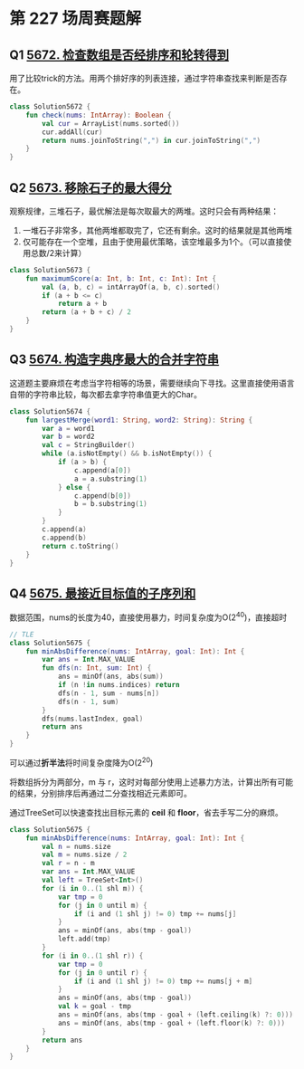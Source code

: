 # 第 227 场周赛题解

## Q1 [5672. 检查数组是否经排序和轮转得到](https://leetcode-cn.com/problems/check-if-array-is-sorted-and-rotated/)

用了比较trick的方法。用两个排好序的列表连接，通过字符串查找来判断是否存在。

```kotlin
class Solution5672 {
    fun check(nums: IntArray): Boolean {
        val cur = ArrayList(nums.sorted())
        cur.addAll(cur)
        return nums.joinToString(",") in cur.joinToString(",")
    }
}
```

## Q2 [5673. 移除石子的最大得分](https://leetcode-cn.com/problems/maximum-score-from-removing-stones/)

观察规律，三堆石子，最优解法是每次取最大的两堆。这时只会有两种结果：

1. 一堆石子非常多，其他两堆都取完了，它还有剩余。这时的结果就是其他两堆
2. 仅可能存在一个空堆，且由于使用最优策略，该空堆最多为1个。（可以直接使用总数/2来计算）

```kotlin
class Solution5673 {
    fun maximumScore(a: Int, b: Int, c: Int): Int {
        val (a, b, c) = intArrayOf(a, b, c).sorted()
        if (a + b <= c)
            return a + b
        return (a + b + c) / 2
    }
}
```

## Q3 [5674. 构造字典序最大的合并字符串](https://leetcode-cn.com/problems/largest-merge-of-two-strings/)

这道题主要麻烦在考虑当字符相等的场景，需要继续向下寻找。这里直接使用语言自带的字符串比较，每次都去拿字符串值更大的Char。

```kotlin
class Solution5674 {
    fun largestMerge(word1: String, word2: String): String {
        var a = word1
        var b = word2
        val c = StringBuilder()
        while (a.isNotEmpty() && b.isNotEmpty()) {
            if (a > b) {
                c.append(a[0])
                a = a.substring(1)
            } else {
                c.append(b[0])
                b = b.substring(1)
            }
        }
        c.append(a)
        c.append(b)
        return c.toString()
    }
}
```

## Q4 [5675. 最接近目标值的子序列和](https://leetcode-cn.com/problems/closest-subsequence-sum/)

数据范围，nums的长度为40，直接使用暴力，时间复杂度为O(2<sup>40</sup>)，直接超时

```kotlin
// TLE
class Solution5675 {
    fun minAbsDifference(nums: IntArray, goal: Int): Int {
        var ans = Int.MAX_VALUE
        fun dfs(n: Int, sum: Int) {
            ans = minOf(ans, abs(sum))
            if (n !in nums.indices) return
            dfs(n - 1, sum - nums[n])
            dfs(n - 1, sum)
        }
        dfs(nums.lastIndex, goal)
        return ans
    }
}
```

可以通过**折半法**将时间复杂度降为O(2<sup>20</sup>)

将数组拆分为两部分，m 与 r，这时对每部分使用上述暴力方法，计算出所有可能的结果，分别排序后再通过二分查找相近元素即可。

通过TreeSet可以快速查找出目标元素的 **ceil** 和 **floor**，省去手写二分的麻烦。

```kotlin
class Solution5675 {
    fun minAbsDifference(nums: IntArray, goal: Int): Int {
        val n = nums.size
        val m = nums.size / 2
        val r = n - m
        var ans = Int.MAX_VALUE
        val left = TreeSet<Int>()
        for (i in 0..(1 shl m)) {
            var tmp = 0
            for (j in 0 until m) {
                if (i and (1 shl j) != 0) tmp += nums[j]
            }
            ans = minOf(ans, abs(tmp - goal))
            left.add(tmp)
        }
        for (i in 0..(1 shl r)) {
            var tmp = 0
            for (j in 0 until r) {
                if (i and (1 shl j) != 0) tmp += nums[j + m]
            }
            ans = minOf(ans, abs(tmp - goal))
            val k = goal - tmp
            ans = minOf(ans, abs(tmp - goal + (left.ceiling(k) ?: 0)))
            ans = minOf(ans, abs(tmp - goal + (left.floor(k) ?: 0)))
        }
        return ans
    }
}
```